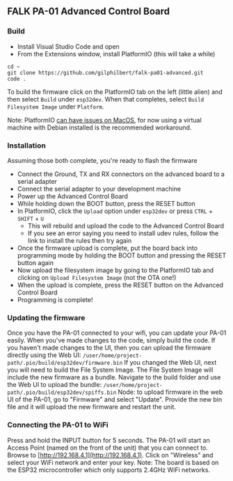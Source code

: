 ## FALK PA-01 Advanced Control Board

### Build
- Install Visual Studio Code and open
- From the Extensions window, install PlatformIO (this will take a while)

```
cd ~
git clone https://github.com/gilphilbert/falk-pa01-advanced.git
code .
```

To build the firmware click on the PlatformIO tab on the left (little alien) and then select `Build` under `esp32dev`. When that completes, select `Build Filesystem Image` under `Platform`.

Note: PlatformIO [can have issues on MacOS](https://github.com/gilphilbert/falk-pa01-advanced/issues/3), for now using a virtual machine with Debian installed is the recommended workaround.

### Installation
Assuming those both complete, you're ready to flash the firmware
- Connect the Ground, TX and RX connectors on the advanced board to a serial adapter
- Connect the serial adapter to your development machine
- Power up the Advanced Control Board
- While holding down the BOOT button, press the RESET button
- In PlatformIO, click the `Upload` option under `esp32dev` or press `CTRL` + `SHIFT` + `U`
  - This will rebuild and upload the code to the Advanced Control Board
  - If you see an error saying you need to install udev rules, follow the link to install the rules then try again
- Once the firmware upload is complete, put the board back into programming mode by holding the BOOT button and pressing the RESET button again
- Now upload the filesystem image by going to the PlatformIO tab and clicking on `Upload Filesystem Image` (not the OTA one!)
- When the upload is complete, press the RESET button on the Advanced Control Board
- Programming is complete!

### Updating the firmware
Once you have the PA-01 connected to your wifi, you can update your PA-01 easily. When you've made changes to the code, simply build the code. If you haven't made changes to the UI, then you can upload the firmware directly using the Web UI:
    `/user/home/project-path/.pio/build/esp32dev/firmware.bin`
If you changed the Web UI, next you will need to build the File System Image. The File System Image will include the new firmware as a bundle. Navigate to the build folder and use the Web UI to upload the bundle:
  `/user/home/project-path/.pio/build/esp32dev/spiffs.bin`
Node: to upload firmware in the web UI of the PA-01, go to "Firmware" and select "Update". Provide the new bin file and it will upload the new firmware and restart the unit.

### Connecting the PA-01 to WiFi
Press and hold the INPUT button for 5 seconds. The PA-01 will start an Access Point (named on the front of the unit) that you can connect to. Browse to [http://192.168.4.1](http://192.168.4.1). Click on "Wireless" and select your WiFi network and enter your key.
Note: The board is based on the ESP32 microcontroller which only supports 2.4GHz WiFi networks.